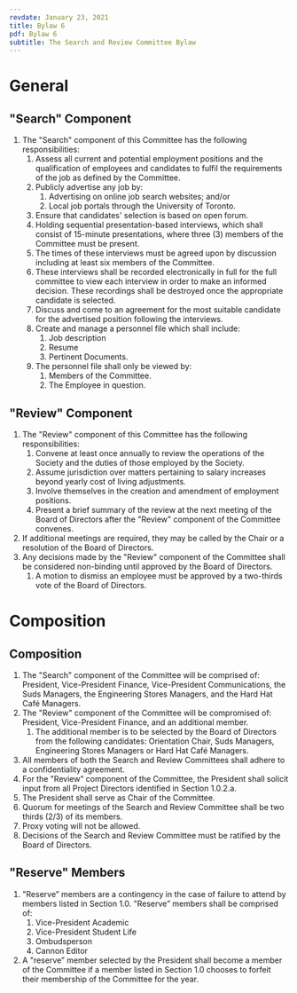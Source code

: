 ```yaml
---
revdate: January 23, 2021
title: Bylaw 6
pdf: Bylaw 6
subtitle: The Search and Review Committee Bylaw
---
```


# General

## "Search" Component
1. The "Search" component of this Committee has the following responsibilities:
   1. Assess all current and potential employment positions and the qualification of employees and candidates to fulfil the requirements of the job as defined by the Committee.
   1. Publicly advertise any job by:
      1. Advertising on online job search websites; and/or
      1. Local job portals through the University of Toronto.
   1. Ensure that candidates' selection is based on open forum.
   1. Holding sequential presentation-based interviews, which shall consist of 15-minute presentations, where three (3) members of the Committee must be present.
   1. The times of these interviews must be agreed upon by discussion including at least six members of the Committee.
   1. These interviews shall be recorded electronically in full for the full committee to view each interview in order to make an informed decision. These recordings shall be destroyed once the appropriate candidate is selected.
   1. Discuss and come to an agreement for the most suitable candidate for the advertised position following the interviews.
   1. Create and manage a personnel file which shall include:
      1. Job description
      1. Resume
      1. Pertinent Documents.
   1. The personnel file shall only be viewed by:
      1. Members of the Committee.
      1. The Employee in question.

## "Review" Component
1. The "Review" component of this Committee has the following responsibilities:
   1. Convene at least once annually to review the operations of the Society and the duties of those employed by the Society.
   1. Assume jurisdiction over matters pertaining to salary increases beyond yearly cost of living adjustments.
   1. Involve themselves in the creation and amendment of employment positions.
   1. Present a brief summary of the review at the next meeting of the Board of Directors after the "Review" component of the Committee convenes.
1. If additional meetings are required, they may be called by the Chair or a resolution of the Board of Directors.
1. Any decisions made by the "Review" component of the Committee shall be considered non-binding until approved by the Board of Directors.
   1. A motion to dismiss an employee must be approved by a two-thirds vote of the Board of Directors.

# Composition

## Composition
1. The "Search" component of the Committee will be comprised of: President, Vice-President Finance, Vice-President Communications, the Suds Managers, the Engineering Stores Managers, and the Hard Hat Café Managers.
1. The "Review" component of the Committee will be compromised of: President, Vice-President Finance, and an additional member.
   1. The additional member is to be selected by the Board of Directors from the following candidates: Orientation Chair, Suds Managers, Engineering Stores Managers or Hard Hat Café Managers.
1. All members of both the Search and Review Committees shall adhere to a confidentiality agreement.
1. For the "Review” component of the Committee, the President shall solicit input from all Project Directors identified in Section 1.0.2.a.
1. The President shall serve as Chair of the Committee.
1. Quorum for meetings of the Search and Review Committee shall be two thirds (2/3) of its members.
1. Proxy voting will not be allowed.
1. Decisions of the Search and Review Committee must be ratified by the Board of Directors.

## "Reserve" Members
1. "Reserve” members are a contingency in the case of failure to attend by members listed in Section 1.0. "Reserve” members shall be comprised of:
   1. Vice-President Academic
   1. Vice-President Student Life
   1. Ombudsperson
   1. Cannon Editor
1. A "reserve” member selected by the President shall become a member of the Committee if a member listed in Section 1.0 chooses to forfeit their membership of the Committee for the year.
